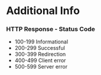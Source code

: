 # Additional Info

### HTTP Response - Status Code
* 100-199 Informational
* 200-299 Successful
* 300-399 Redirection
* 400-499 Client error
* 500-599 Server error
